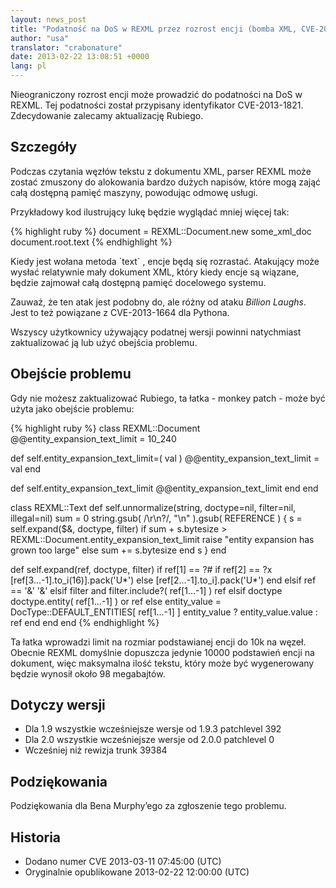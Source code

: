```yaml
---
layout: news_post
title: "Podatność na DoS w REXML przez rozrost encji (bomba XML, CVE-2013-1821)"
author: "usa"
translator: "crabonature"
date: 2013-02-22 13:08:51 +0000
lang: pl
---
```


Nieograniczony rozrost encji może prowadzić do podatności na DoS
w REXML. Tej podatności został przypisany identyfikator CVE-2013-1821.
Zdecydowanie zalecamy aktualizację Rubiego.

## Szczegóły

Podczas czytania węzłów tekstu z dokumentu XML, parser REXML może
zostać zmuszony do alokowania bardzo dużych napisów, które mogą
zająć całą dostępną pamięć maszyny, powodując odmowę usługi.

Przykładowy kod ilustrujący lukę będzie wyglądać mniej więcej tak:

{% highlight ruby %}
document = REXML::Document.new some_xml_doc
document.root.text
{% endhighlight %}

Kiedy jest wołana metoda \`text\` , encje będą się rozrastać.
Atakujący może wysłać relatywnie mały dokument XML, który kiedy encje
są wiązane, będzie zajmował całą dostępną pamięć docelowego systemu.

Zauważ, że ten atak jest podobny do, ale różny od ataku
*Billion Laughs*. Jest to też powiązane z CVE-2013-1664 dla Pythona.

Wszyscy użytkownicy używający podatnej wersji powinni natychmiast
zaktualizować ją lub użyć obejścia problemu.

## Obejście problemu

Gdy nie możesz zaktualizować Rubiego, ta łatka - monkey patch - może
być użyta jako obejście problemu:

{% highlight ruby %}
class REXML::Document
  @@entity_expansion_text_limit = 10_240

  def self.entity_expansion_text_limit=( val )
    @@entity_expansion_text_limit = val
  end

  def self.entity_expansion_text_limit
    @@entity_expansion_text_limit
  end
end

class REXML::Text
  def self.unnormalize(string, doctype=nil, filter=nil, illegal=nil)
    sum = 0
    string.gsub( /\r\n?/, "\n" ).gsub( REFERENCE ) {
      s = self.expand($&, doctype, filter)
      if sum + s.bytesize > REXML::Document.entity_expansion_text_limit
        raise "entity expansion has grown too large"
      else
        sum += s.bytesize
      end
      s
    }
  end

  def self.expand(ref, doctype, filter)
    if ref[1] == ?#
      if ref[2] == ?x
        [ref[3...-1].to_i(16)].pack('U*')
      else
        [ref[2...-1].to_i].pack('U*')
      end
    elsif ref == '&amp;'
      '&'
    elsif filter and filter.include?( ref[1...-1] )
      ref
    elsif doctype
      doctype.entity( ref[1...-1] ) or ref
    else
      entity_value = DocType::DEFAULT_ENTITIES[ ref[1...-1] ]
      entity_value ? entity_value.value : ref
    end
  end
end
{% endhighlight %}

Ta łatka wprowadzi limit na rozmiar podstawianej encji do 10k na węzeł.
Obecnie REXML domyślnie dopuszcza jedynie 10000 podstawień encji na
dokument, więc maksymalna ilość tekstu, który może być wygenerowany
będzie wynosił około 98 megabajtów.

## Dotyczy wersji

* Dla 1.9 wszystkie wcześniejsze wersje od 1.9.3 patchlevel 392
* Dla 2.0 wszystkie wcześniejsze wersje od 2.0.0 patchlevel 0
* Wcześniej niż rewizja trunk 39384

## Podziękowania

Podziękowania dla Bena Murphy’ego za zgłoszenie tego problemu.

## Historia

* Dodano numer CVE 2013-03-11 07:45:00 (UTC)
* Oryginalnie opublikowane 2013-02-22 12:00:00 (UTC)

